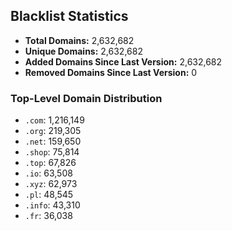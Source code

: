 ## Blacklist Statistics

- **Total Domains:** 2,632,682
- **Unique Domains:** 2,632,682
- **Added Domains Since Last Version:** 2,632,682
- **Removed Domains Since Last Version:** 0

### Top-Level Domain Distribution

-  `.com`: 1,216,149
-  `.org`: 219,305
-  `.net`: 159,650
-  `.shop`: 75,814
-  `.top`: 67,826
-  `.io`: 63,508
-  `.xyz`: 62,973
-  `.pl`: 48,545
-  `.info`: 43,310
-  `.fr`: 36,038

